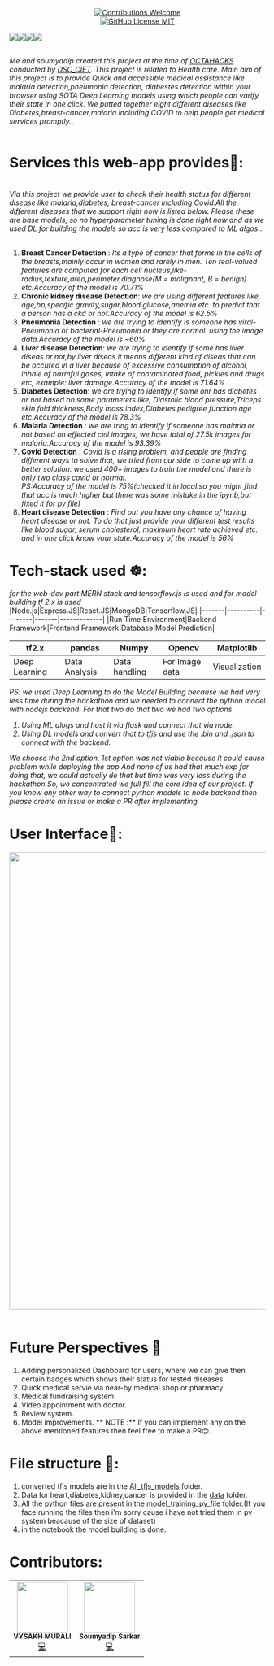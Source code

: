 <p align="center">
<img alt="" src="https://i.postimg.cc/NF4GgyXD/Screenshot-790.png" />
<br/>
<a href="CONTRIBUTING.md"><img alt="Contributions Welcome" src="https://img.shields.io/badge/contributions-welcome-brightgreen?style=for-the-badge&labelColor=black&logo=github"></a>
<br/>
<a href="LICENSE"><img alt="GitHub License MIT" src="https://img.shields.io/github/license/Ak-Shaw/text-to-handwriting-script?style=for-the-badge&labelColor=black&logo=github"></a>



<p align="center">

 <img src="https://forthebadge.com/images/badges/built-with-love.svg"><img src="https://forthebadge.com/images/badges/made-with-python.svg"><img src="https://forthebadge.com/images/badges/made-with-javascript.svg"><img src="https://forthebadge.com/images/badges/open-source.svg">

</p>
<br/>
<i>Me and soumyadip created this project at the time of  <a href="https://octahacks.tech/">OCTAHACKS</a> conducted by <a href="https://twitter.com/dscciet">DSC_CIET</a>. This project is related to Health care.
Main aim of this project is to provide Quick and accessible medical assistance like malaria detection,pneumonia detection, diabestes detection within your browser using SOTA Deep Learning models using which people can varify their state in one click.
We putted together eight different diseases like Diabetes,breast-cancer,malaria including COVID to help people get medical services promptly.</i>.
<br/><br/>

</p>

# Services this web-app provides🌟:
<br/>
<i>Via this project we provide user to check their health status for different disease like malaria,diabetes, breast-cancer including Covid.All the different diseases that we support right now is listed below.
Please these are base models, so no hyperparameter tuning is done right now and as we used DL for building the models so acc is very less compared to ML algos.</i>.
<br/><br/>

1. **Breast Cancer Detection** : <i>Its a type of cancer that forms in the cells of the breasts,mainly occur in women and rarely in men.
Ten real-valued features are computed for each cell nucleus,like-radius,texture,area,perimeter,diagnose(M = malignant, B = benign) etc.Accuracy of the model is 70.71%</i>
2. **Chronic kidney disease Detection**: <i>we are using different features like, age,bp,specific gravity,sugar,blood glucose,anemia etc. to predict that a person has a ckd or not.Accuracy of the model is 62.5%</i>
3. **Pneumonia Detection** : <i>we are trying to identify is someone has viral-Pneumonia or bacterial-Pneumonia or they are normal. using the image data.Accuracy of the model is ~60% </i>
4. **Liver disease Detection**: <i>we are trying to identify if some has liver diseas or not,by liver diseas it means different kind of diseas that can be occured in a liver because of excessive consumption of alcohol, inhale of harmful gases, intake of contaminated food, pickles and drugs etc, example: liver damage.Accuracy of the model is 71.64%</i>
5. **Diabetes Detection**: <i>we are trying to identify if some onr has diabetes or not based on some parameters like, Diastolic blood pressure,Triceps skin fold thickness,Body mass index,Diabetes pedigree function age etc.Accuracy of the model is 78.3%</i>
6. **Malaria Detection** : <i> we are tring to identify if someone has malaria or not based on effected cell images, we have total of 27.5k images for malaria.Accuracy of the model is 93.39%</i>
7. **Covid Detection** : <i>Covid is a rising problem, and people are finding different ways to solve that, we tried from our side to come up with a better solution. we used 400+ images to train the model and there is only two class covid or normal.
<br>PS:Accuracy of the model is 75%(checked it in local.so you might find that acc is much higher but there was some mistake in the ipynb,but fixed it for py file)</i>
8. **Heart disease Detection** : <i>Find out you have any chance of having heart disease or not. To do that just provide your different test results like blood sugar, serum cholesterol, maximum heart rate achieved etc. and in one click know your state.Accuracy of the model is 56%</i>

# Tech-stack used ☸: 
<i>for the web-dev part MERN stack and tensorflow.js is used and for model building tf 2.x is used</i>
|Node.js|Express.JS|React.JS|MongoDB|Tensorflow.JS|
|-------|----------|--------|-------|-------------|
|Run Time Environment|Backend Framework|Frontend Framework|Database|Model Prediction|

|tf2.x|pandas|Numpy|Opencv|Matplotlib|
|-------|----------|--------|-------|-------------|
|Deep Learning|Data Analysis|Data handling|For Image data|Visualization|

<i>PS: we used Deep Learning to do the Model Building because we had very less time during the hackathon and we needed to connect the python model with nodejs backend. For that two do that two 
we had two options </i>
<br>
<i>
1. Using ML alogs and host it via flask and connect that via node.
2. Using DL models and convert that to tfjs and use the .bin and .json to connect with the backend.

We choose the 2nd option, 1st option was not viable because it could cause problem while deploying the app.And none of us had that much exp for doing that, we could actually do that but time was very less during the hackathon.So,
we concentrated we full fill the core idea of our project. If you know any other way to connect python models to node backend then please create an issue or make a PR after implementing.
</i>
# User Interface📱:
<pre>
<img src="https://i.imgur.com/Qk8SYa2.jpg" width="900"> <img src="https://i.imgur.com/kWEC073.jpg" width="900"> <img src="https://i.imgur.com/bLKuj8F.jpg" width="900"> <img src="https://i.imgur.com/kTAybGA.jpg" width="900"> <img src="https://i.ibb.co/KVbDjSn/rsz-screenshot-169.jpg" width="900">

</pre>


# Future Perspectives 🤔
1. Adding personalized Dashboard for users, where we can give then certain badges which shows their status for tested diseases.
2. Quick medical servie via near-by medical shop or pharmacy.
3. Medical fundraising system
4. Video appointment with doctor.
5. Review system.
6. Model improvements.
** NOTE :** If you can implement any on the above mentioned features then feel free to make a PR😊.  
# File structure 📂:
1. converted tfjs models are in the [All_tfjs_models](https://github.com/vysakh-m/Virtual-Doc/tree/main/All_tfjs_models) folder.
2. Data for heart,diabetes,kidney,cancer is provided in the [data](https://github.com/vysakh-m/Virtual-Doc/tree/main/data) folder.
3. All the python files are present in the [model_training_py_file](https://github.com/vysakh-m/Virtual-Doc/tree/main/model_training_py_files) folder.(If you face running the files then i'm sorry cause i have not tried them in py system beacause of the size of dataset)
4. in the notebook the model building is done.

# Contributors:
 
 <table>
  <tr>
    <td align="center"><a href="https://github.com/vysakh-m"><img src="https://avatars0.githubusercontent.com/u/29486171?s=400&v=4" width="100px;" alt=""/><br /><sub><b>VYSAKH MURALI</b></sub></a><br /><a href="https://github.com/vysakh-m/Virtual-Doc/commits?author=vysakh-m" title="Code">💻</a></td>
    <td align="center"><a href="https://github.com/soumya997"><img src="https://avatars0.githubusercontent.com/u/54326088?v=4" width="100px;" alt=""/><br /><sub><b>Soumyadip Sarkar</b></sub></a><br /><a href="https://github.com/vysakh-m/Virtual-Doc/commits?author=soumya997" title="Code">💻</a></td>
  </tr>
</table>
 
 
 
 
 
 
 
 
 
 
 
 
 
 
 
 

